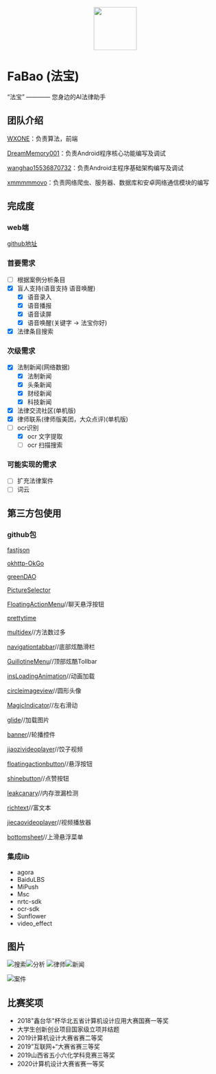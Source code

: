 <div align="center">
<img src="http://ww1.sinaimg.cn/large/006ZO6XQly1fx6quyphwbj307a07aq4t.jpg" height="100px" width="100px"/>
</div>


<h1> FaBao (法宝) </h1>

“法宝” ———— 您身边的AI法律助手

## 团队介绍
[WXONE](https://github.com/WXONE)：负责算法，前端

[DreamMemory001](https://github.com/DreamMemory001)：负责Android程序核心功能编写及调试

[wanghao15536870732](https://github.com/wanghao15536870732)：负责Android主程序基础架构编写及调试

[xmmmmmovo](https://github.com/xmmmmmovo)：负责网络爬虫、服务器、数据库和安卓网络通信模块的编写

## 完成度

### web端
[github地址](https://github.com/xmmmmmovo/FaBao_Server_Web)

### 首要需求
- [ ] 根据案例分析条目
- [x] 盲人支持(语音支持 语音唤醒)
  - [x] 语音录入
  - [x] 语音播报
  - [x] 语音读屏
  - [x] 语音唤醒(关键字 -> 法宝你好)
- [x] 法律条目搜索

### 次级需求
- [x] 法制新闻(网络数据)
  - [x] 法制新闻 
  - [x] 头条新闻
  - [x] 财经新闻
  - [x] 科技新闻
- [x] 法律交流社区(单机版)
- [x] 律师联系(律师版美团，大众点评)(单机版)
- [ ] ocr识别
  - [x] ocr 文字提取
  - [ ] ocr 扫描搜索

### 可能实现的需求

- [ ] 扩充法律案件
- [ ] 词云

## 第三方包使用

### github包

[fastjson](https://github.com/alibaba/fastjson)

[okhttp-OkGo](https://github.com/jeasonlzy/okhttp-OkGo)

[greenDAO](https://github.com/greenrobot/greenDAO)

[PictureSelector](https://github.com/LuckSiege/PictureSelector)

[FloatingActionMenu](https://github.com/TristanWiley/FloatingActionMenu)//聊天悬浮按钮

[prettytime](https://github.com/ocpsoft/prettytime)

[multidex](https://github.com/TangXiaoLv/Android-Easy-MultiDex)//方法数过多

[navigationtabbar](https://github.com/Devlight/NavigationTabBar)//底部炫酷滑栏

[GuillotineMenu](https://github.com/Yalantis/GuillotineMenu)//顶部炫酷Tollbar

[insLoadingAnimation](https://github.com/qintong91/InsLoadingAnimation)//动画加载

[circleimageview](https://github.com/hdodenhof/CircleImageView)//圆形头像

[MagicIndicator](https://github.com/hackware1993/MagicIndicator)//左右滑动

[glide](https://github.com/bumptech/glide)//加载图片

[banner](https://github.com/youth5201314/banner)//轮播控件

[jiaozivideoplayer](https://github.com/lipangit/JiaoZiVideoPlayer)//饺子视频

[floatingactionbutton](https://github.com/Clans/FloatingActionButton)//悬浮按钮

[shinebutton](https://github.com/ChadCSong/ShineButton)//点赞按钮

[leakcanary](https://github.com/square/leakcanary)//内存泄漏检测

[richtext](https://github.com/zzhoujay/RichText)//富文本

[jiecaovideoplayer](https://github.com/lipangit/JiaoZiVideoPlayer)//视频播放器

[bottomsheet](https://github.com/Flipboard/bottomsheet)//上滑悬浮菜单

### 集成lib

- agora
- BaiduLBS
- MiPush
- Msc
- nrtc-sdk
- ocr-sdk
- Sunflower
- video_effect

## 图片

![搜索](https://camo.githubusercontent.com/b367cc3a712bec4a95ef391e313c43100294ca192896c6dff5b6bb393b999839/687474703a2f2f7777312e73696e61696d672e636e2f6c617267652f3030365a4f3658516779316678367375786d6a62796a333061643068766d79352e6a7067)![分析](https://camo.githubusercontent.com/47f51bf85f9778d3419138a84f7dcb12272ef3c44cf4903c264b08ec25ff832a/687474703a2f2f7777312e73696e61696d672e636e2f6c617267652f3030365a4f365851677931667836737578717468726a3330383130673971356a2e6a7067)
![律师](https://camo.githubusercontent.com/3556e2a7807798d96b9de45688ff9f448fbbe2b71c10901a1d8a7d9851813787/687474703a2f2f7777312e73696e61696d672e636e2f6c617267652f3030365a4f3658516779316678367375786d6d30616a333037763067637133762e6a7067)![新闻](https://camo.githubusercontent.com/1226ce892e3dc293579327c129defd8fdc5691fb942f85f48f6b1494bc341042/687474703a2f2f7777312e73696e61696d672e636e2f6c617267652f3030365a4f3658516779316678367375787068666b6a3330616c30686d646a772e6a7067)

![案件](https://camo.githubusercontent.com/545a59eb454a8034483f7d84e246e5c2f95083be406230f0fdc654bf0f5b8f0c/687474703a2f2f7777312e73696e61696d672e636e2f6c617267652f3030365a4f3658516779316678367375786d786c636a3330383130666c3735682e6a7067)

## 比赛奖项

- 2018"鑫台华"杯华北五省计算机设计应用大赛国赛一等奖
- 大学生创新创业项目国家级立项并结题
- 2019计算机设计大赛省赛二等奖
- 2019”互联网+“大赛省赛三等奖
- 2019山西省五小六化学科竞赛三等奖
- 2020计算机设计大赛省赛一等奖


